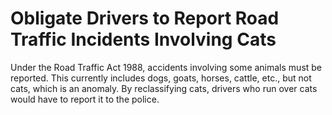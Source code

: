 Obligate Drivers to Report Road Traffic Incidents Involving Cats
================================================================

Under the Road Traffic Act 1988, accidents involving some animals must 
be reported. This currently includes dogs, goats, horses, cattle, etc., 
but not cats, which is an anomaly. By reclassifying cats, drivers who 
run over cats would have to report it to the police. 
